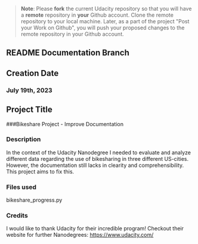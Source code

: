 >**Note**: Please **fork** the current Udacity repository so that you will have a **remote** repository in **your** Github account. Clone the remote repository to your local machine. Later, as a part of the project "Post your Work on Github", you will push your proposed changes to the remote repository in your Github account.
## README Documentation Branch

## Creation Date
### July 19th, 2023

## Project Title
###Bikeshare Project - Improve Documentation

### Description
In the context of the Udacity Nanodegree I needed to evaluate and analyze different data regarding the use of bikesharing in three different US-cities. However, the documentation still lacks in clearity and comprehensibility. This project aims to fix this.

### Files used
bikeshare_progress.py

### Credits
I would like to thank Udacity for their incredible program! Checkout their website for further Nanodegrees: https://www.udacity.com/

